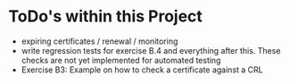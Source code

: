 # ToDo's within this Project

   * expiring certificates / renewal / monitoring
   * write regression tests for exercise B.4 and everything after this. These checks are not yet implemented for automated testing
   * Exercise B3: Example on how to check a certificate against a CRL

